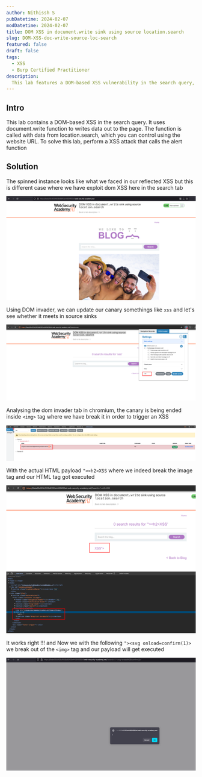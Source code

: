 ```yaml
---
author: Nithissh S
pubDatetime: 2024-02-07
modDatetime: 2024-02-07
title: DOM XSS in document.write sink using source location.search
slug: DOM-XSS-doc-write-source-loc-search
featured: false
draft: false
tags:
  - XSS
  - Burp Certified Practitioner
description:
  This lab features a DOM-based XSS vulnerability in the search query, utilizing the document.write function to output data. The function is invoked with data from location.search, controllable via the website URL. To solve the lab, execute an XSS attack triggering the alert function.
---
```


## Intro 


This lab contains a DOM-based XSS in the search query. It uses document.write function to writes data out to the page. The function is called with data from location.search, which you can control using the website URL. To solve this lab, perform a XSS attack that calls the alert function 


## Solution

The spinned instance looks like what we faced in our reflected XSS but this is different case where we have exploit dom XSS here in the search tab 


![](../../assets/images/portswigger/XSS/apprentice/xss-10.png)



Using DOM invader, we can update our canary somethings like `xss` and let's see whether it meets in source sinks 


![](../../assets/images/portswigger/XSS/apprentice/xss-11.png)



Analysing the dom invader tab in chromium, the canary is being ended inside `<img>` tag where we have break it in order to trigger an XSS


![](../../assets/images/portswigger/XSS/apprentice/xss-12.png)


With the actual HTML payload `"><h2>XSS` where we indeed break the image tag and our HTML tag got executed 


![](../../assets/images/portswigger/XSS/apprentice/xss-13.png)


It works right !!! and Now we with the following `"><svg onload=confirm(1)>` we break out of the `<img>` tag and our payload will get executed 

![](../../assets/images/portswigger/XSS/apprentice/xss-14.png)